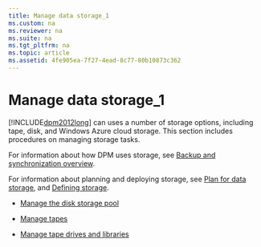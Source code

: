 ```yaml
---
title: Manage data storage_1
ms.custom: na
ms.reviewer: na
ms.suite: na
ms.tgt_pltfrm: na
ms.topic: article
ms.assetid: 4fe905ea-7f27-4ead-8c77-80b10873c362
---
```

# Manage data storage_1
[!INCLUDE[dpm2012long](./Token/dpm2012long_md.md)] can uses a number of storage options, including tape, disk, and Windows Azure cloud storage. This section includes procedures on managing storage tasks.

For information about how DPM uses storage, see [Backup and synchronization overview](assetId:///9e38d9e8-68f1-46bb-93ea-94e1d584abd6).

For information about planning and deploying storage, see [Plan for data storage](assetId:///651bce70-4334-44e8-88a7-84f185f8c8d8), and [Defining storage](assetId:///454d4b4c-f710-4abd-94f1-c77f329505a4).

-   [Manage the disk storage pool](./Manage-the-disk-storage-pool.md)

-   [Manage tapes](./Manage-tapes.md)

-   [Manage tape drives and libraries](./Manage-tape-drives-and-libraries.md)


